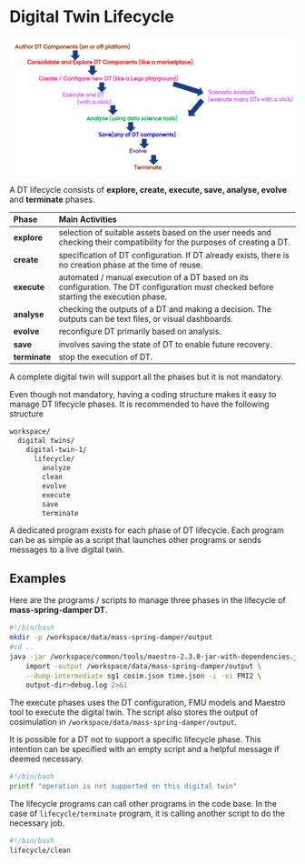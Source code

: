 # Digital Twin Lifecycle

![Digital Twin Lifecycle](lifecycle.png)

A DT lifecycle consists of **explore, create, execute, save, analyse, evolve**
and **terminate** phases.

| Phase | Main Activities |
|:----|:----|
| **explore** | selection of suitable assets based on the user needs and checking their compatibility for the purposes of creating a DT. |
| **create** | specification of DT configuration. If DT already exists, there is no creation phase at the time of reuse. |
| **execute** | automated / manual execution of a DT based on its configuration. The DT configuration must checked before starting the execution phase. |
| **analyse** | checking the outputs of a DT and making a decision. The outputs can be text files, or visual dashboards. |
| **evolve** | reconfigure DT primarily based on analysis. |
| **save** | involves saving the state of DT to enable future recovery. |
| **terminate** | stop the execution of DT. |

A complete digital twin will support all the phases but it is not mandatory.

Even though not mandatory, having a coding structure makes it easy
to manage DT lifecycle phases. It is recommended to have the following structure

```text
workspace/
  digital twins/
    digital-twin-1/
      lifecycle/
        analyze
        clean
        evolve
        execute
        save
        terminate
```

A dedicated program exists for each phase of DT lifecycle.
Each program can be as simple as a script that launches other
programs or sends messages to a live digital twin.

## Examples

Here are the programs / scripts to manage three phases
in the lifecycle of **mass-spring-damper DT**.

```bash title="lifecycle/execute"
#!/bin/bash
mkdir -p /workspace/data/mass-spring-damper/output
#cd ..
java -jar /workspace/common/tools/maestro-2.3.0-jar-with-dependencies.jar \
    import -output /workspace/data/mass-spring-damper/output \
    --dump-intermediate sg1 cosim.json time.json -i -vi FMI2 \
    output-dir>debug.log 2>&1
```

The execute phases uses the DT configuration, FMU models and Maestro
tool to execute the digital twin. The script also stores the output of
cosimulation in `/workspace/data/mass-spring-damper/output`.

It is possible for a DT not to support a specific lifecycle phase.
This intention can be specified with an empty script and a helpful
message if deemed necessary.

```bash title="lifecycle/analyze"
#!/bin/bash
printf "operation is not supported on this digital twin"
```

The lifecycle programs can call other programs in the code base.
In the case of `lifecycle/terminate` program, it is calling another
script to do the necessary job.

```bash title="lifecycle/terminate"
#!/bin/bash
lifecycle/clean
```
